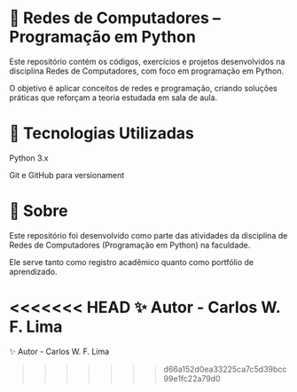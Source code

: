 # 📡 Redes de Computadores – Programação em Python

Este repositório contém os códigos, exercícios e projetos desenvolvidos na disciplina Redes de Computadores, com foco em programação em Python.

O objetivo é aplicar conceitos de redes e programação, criando soluções práticas que reforçam a teoria estudada em sala de aula.

# 🚀 Tecnologias Utilizadas

Python 3.x

Git e GitHub para versionament

# 🏫 Sobre

Este repositório foi desenvolvido como parte das atividades da disciplina de Redes de Computadores (Programação em Python) na faculdade.

Ele serve tanto como registro acadêmico quanto como portfólio de aprendizado.

<<<<<<< HEAD
✨ Autor - Carlos W. F. Lima
=======
✨ Autor - Carlos W. F. Lima
>>>>>>> d66a152d0ea33225ca7c5d39bcc99e1fc22a79d0
